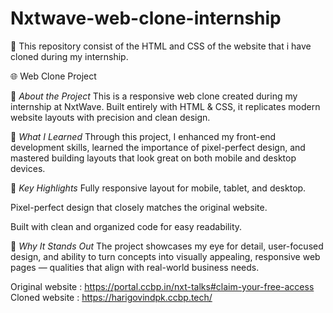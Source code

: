 # Nxtwave-web-clone-internship
🚀 This repository consist of the HTML and CSS of the website that i have cloned during my internship.

🌐 Web Clone Project

🚀 *About the Project*
This is a responsive web clone created during my internship at NxtWave. Built entirely with HTML & CSS, it replicates modern website layouts with precision and clean design.

🎯 *What I Learned*
Through this project, I enhanced my front-end development skills, learned the importance of pixel-perfect design, and mastered building layouts that look great on both mobile and desktop devices.

🎯 *Key Highlights*
  Fully responsive layout for mobile, tablet, and desktop.

  Pixel-perfect design that closely matches the original website.

  Built with clean and organized code for easy readability.

🌟 *Why It Stands Out*
The project showcases my eye for detail, user-focused design, and ability to turn concepts into visually appealing, responsive web pages — qualities that align with real-world business needs.

Original website : https://portal.ccbp.in/nxt-talks#claim-your-free-access
Cloned website : https://harigovindpk.ccbp.tech/

